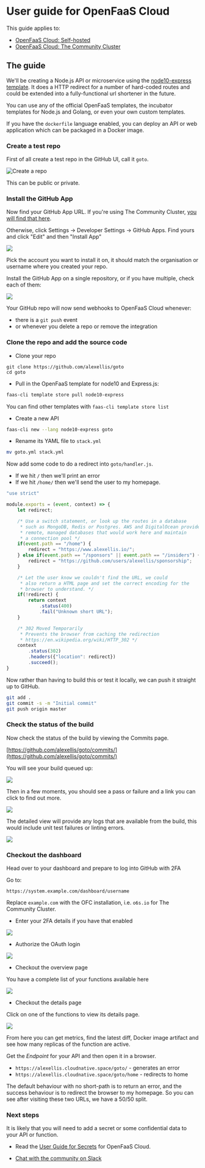 # User guide for OpenFaaS Cloud

This guide applies to:

* [OpenFaaS Cloud: Self-hosted](/openfaas-cloud/)
* [OpenFaaS Cloud: The Community Cluster](/openfaas-cloud/community-cluster/)

## The guide

We'll be creating a Node.js API or microservice using the [node10-express template](https://github.com/openfaas-incubator/node10-express-template). It does a HTTP redirect for a number of hard-coded routes and could be extended into a fully-functional url shortener in the future.

You can use any of the official OpenFaaS templates, the incubator templates for Node.js and Golang, or even your own custom templates. 

If you have the `dockerfile` language enabled, you can deploy an API or web application which can be packaged in a Docker image.

### Create a test repo

First of all create a test repo in the GitHub UI, call it `goto`.

![Create a repo](/images/openfaas-cloud/welcome-01.png)

This can be public or private.

### Install the GitHub App

Now find your GitHub App URL. If you're using The Community Cluster, [you will find that here](/openfaas-cloud/community-cluster).

Otherwise, click Settings -> Developer Settings -> GitHub Apps. Find yours and click "Edit" and then "Install App"

![](/images/openfaas-cloud/welcome-02.png)

Pick the account you want to install it on, it should match the organisation or username where you created your repo.

Install the GitHub App on a single repository, or if you have multiple, check each of them:

![](/images/openfaas-cloud/welcome-03.png)

Your GitHub repo will now send webhooks to OpenFaaS Cloud whenever:

* there is a `git push` event
* or whenever you delete a repo or remove the integration

### Clone the repo and add the source code

* Clone your repo

```
git clone https://github.com/alexellis/goto
cd goto
```

* Pull in the OpenFaaS template for node10 and Express.js:

```sh
faas-cli template store pull node10-express
```

You can find other templates with `faas-cli template store list`

* Create a new API

```sh
faas-cli new --lang node10-express goto
```

* Rename its YAML file to `stack.yml`

```sh
mv goto.yml stack.yml
```

Now add some code to do a redirect into `goto/handler.js`.

* If we hit `/` then we'll print an error
* If we hit `/home/` then we'll send the user to my homepage.

```javascript
"use strict"

module.exports = (event, context) => {
    let redirect;

    /* Use a switch statement, or look up the routes in a database
     * such as MongoDB, Redis or Postgres. AWS and DigitalOcean provide
     * remote, managed databases that would work here and maintain
     * a connection pool */
    if(event.path == "/home") {
        redirect = "https://www.alexellis.io/";
    } else if(event.path == "/sponsors" || event.path == "/insiders") {
        redirect = "https://github.com/users/alexellis/sponsorship";
    }

    /* Let the user know we couldn't find the URL, we could
     * also return a HTML page and set the correct encoding for the
     * browser to understand. */
    if(!redirect) {
        return context
            .status(400)
            .fail("Unknown short URL");
    }

    /* 302 Moved Temporarily
     * Prevents the browser from caching the redirection
     * https://en.wikipedia.org/wiki/HTTP_302 */
    context
        .status(302)
        .headers({"location": redirect})
        .succeed();
}
```

Now rather than having to build this or test it locally, we can push it straight up to GitHub.

```sh
git add .
git commit -s -m "Initial commit"
git push origin master
```

### Check the status of the build

Now check the status of the build by viewing the Commits page.

[https://github.com/alexellis/goto/commits/](https://github.com/alexellis/goto/commits/)

You will see your build queued up:

![](/images/openfaas-cloud/welcome-04.png)

Then in a few moments, you should see a pass or failure and a link you can click to find out more.

![](/images/openfaas-cloud/welcome-05.png)

The detailed view will provide any logs that are available from the build, this would include unit test failures or linting errors.

![](/images/openfaas-cloud/welcome-06.png)

### Checkout the dashboard

Head over to your dashboard and prepare to log into GitHub with 2FA

Go to:

```
https://system.example.com/dashboard/username
```

Replace `example.com` with the OFC installation, i.e. `o6s.io` for The Community Cluster.

* Enter your 2FA details if you have that enabled

![](/images/openfaas-cloud/welcome-08.png)

* Authorize the OAuth login

![](/images/openfaas-cloud/welcome-07.png)

* Checkout the overview page

You have a complete list of your functions available here

![](/images/openfaas-cloud/welcome-09.png)

* Checkout the details page

Click on one of the functions to view its details page.

![](/images/openfaas-cloud/welcome-09.png)

From here you can get metrics, find the latest diff, Docker image artifact and see how many replicas of the function are active.

Get the *Endpoint* for your API and then open it in a browser.

* `https://alexellis.cloudnative.space/goto/` - generates an error
* `https://alexellis.cloudnative.space/goto/home` - redirects to home

The default behaviour with no short-path is to return an error, and the success behaviour is to redirect the browser to my homepage. So you can see after visiting these two URLs, we have a 50/50 split.

### Next steps

It is likely that you will need to add a secret or some confidential data to your API or function. 

* Read the [User Guide for Secrets](/openfaas-cloud/secrets/) for OpenFaaS Cloud.

* [Chat with the community on Slack](/community/)
